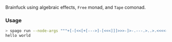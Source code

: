 Brainfuck using algebraic effects, `Free` monad, and `Tape` comonad. 

### Usage
```sh
> spago run --node-args """+[-[<<[+[--->]-[<<<]]]>>>-]>-.---.>..>.<<<<-.<+.>>>>>.>.<<.<-."""
hello world
```